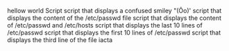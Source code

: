 hellow world Script
script that displays a confused smiley "(Ôo)'
script that displays the content of the /etc/passwd file
script that displays the content of /etc/passwd and /etc/hosts
script that displays the last 10 lines of /etc/passwd
script that displays the first 10 lines of /etc/passwd
script that displays the third line of the file iacta
